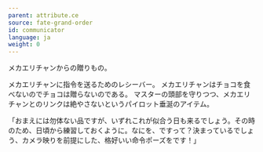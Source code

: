 ```yaml
---
parent: attribute.ce
source: fate-grand-order
id: communicator
language: ja
weight: 0
---
```


メカエリチャンからの贈りもの。

メカエリチャンに指令を送るためのレシーバー。
メカエリチャンはチョコを食べないのでチョコは贈らないのである。
マスターの頭部を守りつつ、メカエリチャンとのリンクは絶やさないというパイロット垂涎のアイテム。

「おまえには勿体ない品ですが、いずれこれが似合う日も来るでしょう。その時のため、日頃から練習しておくように。なにを、ですって？決まっているでしょう、カメラ映りを前提にした、格好いい命令ポーズをです！」
